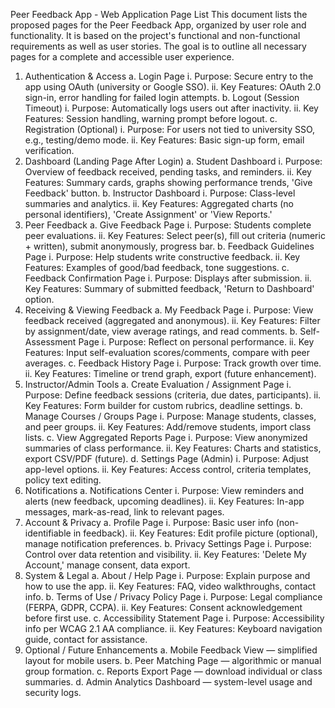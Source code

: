 Peer Feedback App - Web Application Page List
This document lists the proposed pages for the Peer Feedback App, organized by user role and functionality. It is based on the project's functional and non-functional requirements as well as user stories. The goal is to outline all necessary pages for a complete and accessible user experience.
1.	Authentication & Access
    a.	Login Page
        i.	Purpose: Secure entry to the app using OAuth (university or Google SSO).
        ii.	Key Features: OAuth 2.0 sign-in, error handling for failed login attempts.
    b.	Logout (Session Timeout)
            i.	Purpose: Automatically logs users out after inactivity.
                ii.	Key Features: Session handling, warning prompt before logout.
    c.	Registration (Optional)
        i.	Purpose: For users not tied to university SSO, e.g., testing/demo mode.
            ii.	Key Features: Basic sign-up form, email verification.
2.	Dashboard (Landing Page After Login)
    a.	Student Dashboard
        i.	Purpose: Overview of feedback received, pending tasks, and reminders.
        ii.	Key Features: Summary cards, graphs showing performance trends, 'Give Feedback' button.
    b.	Instructor Dashboard
        i.	Purpose: Class-level summaries and analytics.
        ii.	Key Features: Aggregated charts (no personal identifiers), 'Create Assignment' or 'View Reports.'
3.	Peer Feedback
    a.	Give Feedback Page
        i.	Purpose: Students complete peer evaluations.
        ii.	Key Features: Select peer(s), fill out criteria (numeric + written), submit anonymously, progress bar.
    b.	Feedback Guidelines Page
        i.	Purpose: Help students write constructive feedback.
        ii.	Key Features: Examples of good/bad feedback, tone suggestions.
    c.	Feedback Confirmation Page
        i.	Purpose: Displays after submission.
        ii.	Key Features: Summary of submitted feedback, 'Return to Dashboard' option.
4.	Receiving & Viewing Feedback
    a.	My Feedback Page
        i.	Purpose: View feedback received (aggregated and anonymous).
        ii.	Key Features: Filter by assignment/date, view average ratings, and read comments.
    b.	Self-Assessment Page
        i.	Purpose: Reflect on personal performance.
        ii.	Key Features: Input self-evaluation scores/comments, compare with peer averages.
    c.	Feedback History Page
        i.	Purpose: Track growth over time.
        ii.	Key Features: Timeline or trend graph, export (future enhancement).
5.	Instructor/Admin Tools
    a.	Create Evaluation / Assignment Page
        i.	Purpose: Define feedback sessions (criteria, due dates, participants).
        ii.	Key Features: Form builder for custom rubrics, deadline settings.
    b.	Manage Courses / Groups Page
        i.	Purpose: Manage students, classes, and peer groups.
        ii.	Key Features: Add/remove students, import class lists.
    c.	View Aggregated Reports Page
        i.	Purpose: View anonymized summaries of class performance.
        ii.	Key Features: Charts and statistics, export CSV/PDF (future).
    d.	Settings Page (Admin)
        i.	Purpose: Adjust app-level options.
        ii.	Key Features: Access control, criteria templates, policy text editing.
6.	Notifications
    a.	Notifications Center
        i.	Purpose: View reminders and alerts (new feedback, upcoming deadlines).
        ii.	Key Features: In-app messages, mark-as-read, link to relevant pages.
7.	Account & Privacy
    a.	Profile Page
        i.	Purpose: Basic user info (non-identifiable in feedback).
        ii.	Key Features: Edit profile picture (optional), manage notification preferences.
    b.	Privacy Settings Page
        i.	Purpose: Control over data retention and visibility.
        ii.	Key Features: 'Delete My Account,' manage consent, data export.
8.	System & Legal
    a.	About / Help Page
        i.	Purpose: Explain purpose and how to use the app.
        ii.	Key Features: FAQ, video walkthroughs, contact info.
    b.	Terms of Use / Privacy Policy Page
        i.	Purpose: Legal compliance (FERPA, GDPR, CCPA).
        ii.	Key Features: Consent acknowledgement before first use.
    c.	Accessibility Statement Page
        i.	Purpose: Accessibility info per WCAG 2.1 AA compliance.
        ii.	Key Features: Keyboard navigation guide, contact for assistance.
9.	Optional / Future Enhancements
    a.	Mobile Feedback View — simplified layout for mobile users.
    b.	Peer Matching Page — algorithmic or manual group formation.
    c.	Reports Export Page — download individual or class summaries.
    d.	Admin Analytics Dashboard — system-level usage and security logs.

